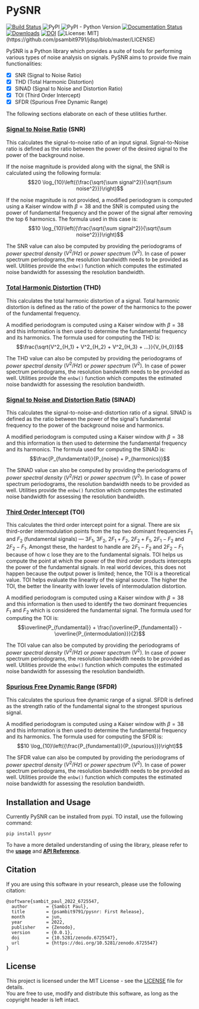 # PySNR

[![Build Status](https://app.travis-ci.com/psambit9791/pysnr.svg?branch=master)](https://app.travis-ci.com/psambit9791/pysnr)
![PyPI](https://img.shields.io/pypi/v/pysnr)
![PyPI - Python Version](https://img.shields.io/pypi/pyversions/pysnr)
[![Documentation Status](https://readthedocs.org/projects/pysnr/badge/?version=latest)](https://pysnr.readthedocs.io/en/latest/?badge=latest)
[![Downloads](https://pepy.tech/badge/pysnr)](https://pepy.tech/project/pysnr)
[![DOI](https://zenodo.org/badge/497987508.svg)](https://zenodo.org/badge/latestdoi/497987508)
[![License: MIT](https://img.shields.io/badge/License-MIT-blue.svg?)](https://github.com/psambit9791/jdsp/blob/master/LICENSE)

PySNR is a Python library which provides a suite of tools for performing various types of noise analysis on  signals. 
PySNR aims to provide five main functionalities:
- [x] SNR (Signal to Noise Ratio)
- [x] THD (Total Harmonic Distortion)
- [x] SINAD (Signal to Noise and Distortion Ratio)
- [x] TOI (Third Order Intercept)
- [x] SFDR (Spurious Free Dynamic Range)

The following sections elaborate on each of these utilities further.

### <u>Signal to Noise Ratio</u> (SNR)

This calculates the signal-to-noise ratio of an input signal. Signal-to-Noise ratio is defined as the ratio 
between the power of the desired signal to the power of the background noise.

If the noise magnitude is provided along with the signal, the SNR is calculated using the following formula: 
$$20 \log_{10}\left({\frac{\sqrt{\sum signal^2}}{\sqrt{\sum noise^2}}}\right)$$

If the noise magnitude is not provided, a modified periodogram is computed using a Kaiser window with $\beta = 38$
and the SNR is computed using the power of fundamental frequency and the power of the signal after removing the top 6 
harmonics. The formula used in this case is:
$$10 \log_{10}\left({\frac{\sqrt{\sum signal^2}}{\sqrt{\sum noise^2}}}\right)$$

The SNR value can also be computed by providing the periodograms of *power spectral density* $(V^{2}/Hz)$ or 
*power spectrum* $(V^{2})$. In case of power spectrum periodograms,the resolution bandwidth needs to be provided 
as well. Utilities provide the ```enbw()``` function which computes the estimated noise bandwidth for assessing 
the resolution bandwidth.


### <u>Total Harmonic Distortion</u> (THD)

This calculates the total harmonic distortion of a signal. Total harmonic distortion is defined as the ratio
of the power of the harmonics to the power of the fundamental frequency.

A modified periodogram is computed using a Kaiser window with $\beta = 38$ and this information is then used to 
determine the fundamental frequency and its harmonics. The formula used for computing the THD is:
$$\frac{\sqrt{V^2_{H_1} + V^2_{H_2} + V^2_{H_3} + ...}}{V_{H_0}}$$

The THD value can also be computed by providing the periodograms of *power spectral density* $(V^{2}/Hz)$ or 
*power spectrum* $(V^{2})$. In case of power spectrum periodograms, the resolution bandwidth needs to be provided 
as well. Utilities provide the ```enbw()``` function which computes the estimated noise bandwidth for assessing 
the resolution bandwidth.


### <u>Signal to Noise and Distortion Ratio</u> (SINAD)

This calculates the signal-to-noise-and-distortion ratio of a signal. SINAD is defined as the ratio between the 
power of the signal's fundamental frequency to the power of the background noise and harmonics.

A modified periodogram is computed using a Kaiser window with $\beta = 38$ and this information is then used to 
determine the fundamental frequency and its harmonics. The formula used for computing the SINAD is:
$$\frac{P_{fundamental}}{P_{noise} + P_{harmonics}}$$

The SINAD value can also be computed by providing the periodograms of *power spectral density* $(V^{2}/Hz)$ or 
*power spectrum* $(V^{2})$. In case of power spectrum periodograms, the resolution bandwidth needs to be provided 
as well. Utilities provide the ```enbw()``` function which computes the estimated noise bandwidth for assessing 
the resolution bandwidth.

### <u>Third Order Intercept</u> (TOI)

This calculates the third order intercept point for a signal. There are six third-order intermodulation points from the 
top two dominant frequencies $F_1$ and $F_2$ (fundamental signals) &mdash; $3F_1$, $3F_2$, $2F_1 + F_2$, $2F_2 + F_1$, 
$2F_1 - F_2$ and $2F_2 - F_1$. Amongst these, the hardest to handle are $2F_1 - F_2$ and $2F_2 - F_1$ because of how c
lose they are to the fundamental signals. TOI helps us compute the point at which the power of the third order products 
intercepts the power of the fundamental signals. In real world devices, this does not happen because the output power is 
limited; hence, the TOI is a theoretical value. TOI helps evaluate the linearity of the signal source. The higher the 
TOI, the better the linearity with lower levels of intermodulation distortion.

A modified periodogram is computed using a Kaiser window with $\beta = 38$ and this information is then used to identify
the two dominant frequencies $F_1$ and $F_2$ which is considered the fundamental signal. The formula used for computing 
the TOI is:
$$\overline{P_{fundamental}} + \frac{\overline{P_{fundamental}} - \overline{P_{intermodulation}}}{2}$$

The TOI value can also be computed by providing the periodograms of *power spectral density* $(V^{2}/Hz)$ or 
*power spectrum* $(V^{2})$. In case of power spectrum periodograms, the resolution bandwidth needs to be provided 
as well. Utilities provide the ```enbw()``` function which computes the estimated noise bandwidth for assessing 
the resolution bandwidth.

### <u>Spurious Free Dynamic Range</u> (SFDR)

This calculates the spurious free dynamic range of a signal. SFDR is defined as the strength ratio of the fundamental 
signal to the strongest spurious signal.

A modified periodogram is computed using a Kaiser window with $\beta = 38$ and this information is then used to 
determine the fundamental frequency and its harmonics. The formula used for computing the SFDR is:
$$10 \log_{10}\left({\frac{P_{fundamental}}{P_{spurious}}}\right)$$

The SFDR value can also be computed by providing the periodograms of *power spectral density* $(V^{2}/Hz)$ or 
*power spectrum* $(V^{2})$. In case of power spectrum periodograms, the resolution bandwidth needs to be provided 
as well. Utilities provide the ```enbw()``` function which computes the estimated noise bandwidth for assessing 
the resolution bandwidth.


## Installation and Usage

Currently PySNR can be installed from pypi. TO install, use the following command:

```
pip install pysnr
```

To have a more detailed understanding of using the library, please refer to the 
[**usage**](https://pysnr.readthedocs.io/en/stable/usage.html) and [**API Reference**](https://pysnr.readthedocs.io/en/stable/pysnr.html).


## Citation

If you are using this software in your research, please use the following citation:

```
@software{sambit_paul_2022_6725547,
  author       = {Sambit Paul},
  title        = {psambit9791/pysnr: First Release},
  month        = jun,
  year         = 2022,
  publisher    = {Zenodo},
  version      = {0.0.1},
  doi          = {10.5281/zenodo.6725547},
  url          = {https://doi.org/10.5281/zenodo.6725547}
}
```

## License
  
This project is licensed under the MIT License - see the [LICENSE](LICENSE) file for details. <br/> 
You are free to use, modify and distribute this software, as long as the copyright header is left intact.
